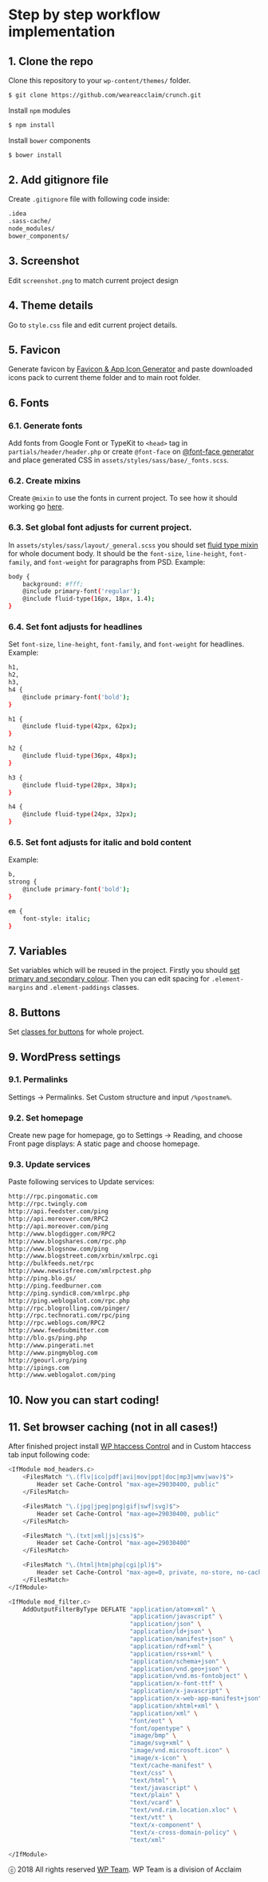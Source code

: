 # Step by step workflow implementation

## 1. Clone the repo

Clone this repository to your ```wp-content/themes/``` folder.
```sh
$ git clone https://github.com/weareacclaim/crunch.git
```
Install ```npm``` modules
```sh
$ npm install
```
Install ```bower``` components
```sh
$ bower install
```

## 2. Add gitignore file

Create ```.gitignore``` file with following code inside:

```sh
.idea
.sass-cache/
node_modules/
bower_components/
```

## 3. Screenshot

Edit ```screenshot.png``` to match current project design

## 4. Theme details

Go to ```style.css``` file and edit current project details.

## 5. Favicon

Generate favicon by [Favicon & App Icon Generator](http://www.favicon-generator.org) and paste downloaded icons pack to current theme folder and to main root folder.

## 6. Fonts

### 6.1. Generate fonts

Add fonts from Google Font or TypeKit to ```<head>``` tag in ```partials/header/header.php``` or create ```@font-face``` on [@font-face generator](https://www.fontsquirrel.com/tools/webfont-generator) and place generated CSS in ```assets/styles/sass/base/_fonts.scss```.

### 6.2. Create mixins

Create ```@mixin``` to use the fonts in current project. To see how it should working go [here](README_styles.md#21-fonts).

### 6.3. Set global font adjusts for current project.

In ```assets/styles/sass/layout/_general.scss``` you should set [fluid type mixin](README_styles.md#42-mixins) for whole document body. It should be the ```font-size```, ```line-height```, ```font-family```, and ```font-weight``` for paragraphs from PSD. Example:

```sh
body {
    background: #fff;
    @include primary-font('regular');
    @include fluid-type(16px, 18px, 1.4);
}
```

### 6.4. Set font adjusts for headlines

Set ```font-size```, ```line-height```, ```font-family```, and ```font-weight``` for headlines. Example:

```sh
h1,
h2,
h3,
h4 {
    @include primary-font('bold');
}

h1 {
    @include fluid-type(42px, 62px);
}

h2 {
    @include fluid-type(36px, 48px);
}

h3 {
    @include fluid-type(28px, 38px);
}

h4 {
    @include fluid-type(24px, 32px);
}
```

### 6.5. Set font adjusts for italic and bold content

Example:

```sh
b,
strong {
    @include primary-font('bold');
}

em {
    font-style: italic;
}
```

## 7. Variables

Set variables which will be reused in the project. Firstly you should [set primary and secondary colour](README_styles.md#41-variables). Then you can edit spacing for ```.element-margins``` and ```.element-paddings``` classes.

## 8. Buttons

Set [classes for buttons](README_styles.md#52-general) for whole project.

## 9. WordPress settings

### 9.1. Permalinks

Settings -> Permalinks. Set Custom structure and input ```/%postname%```.

### 9.2. Set homepage

Create new page for homepage, go to Settings -> Reading, and choose Front page displays: A static page and choose homepage.

### 9.3. Update services

Paste following services to Update services:

```sh
http://rpc.pingomatic.com
http://rpc.twingly.com
http://api.feedster.com/ping
http://api.moreover.com/RPC2
http://api.moreover.com/ping
http://www.blogdigger.com/RPC2
http://www.blogshares.com/rpc.php
http://www.blogsnow.com/ping
http://www.blogstreet.com/xrbin/xmlrpc.cgi
http://bulkfeeds.net/rpc
http://www.newsisfree.com/xmlrpctest.php
http://ping.blo.gs/
http://ping.feedburner.com
http://ping.syndic8.com/xmlrpc.php
http://ping.weblogalot.com/rpc.php
http://rpc.blogrolling.com/pinger/
http://rpc.technorati.com/rpc/ping
http://rpc.weblogs.com/RPC2
http://www.feedsubmitter.com
http://blo.gs/ping.php
http://www.pingerati.net
http://www.pingmyblog.com
http://geourl.org/ping
http://ipings.com
http://www.weblogalot.com/ping
```

## 10. Now you can start coding!

## 11. Set browser caching (not in all cases!)

After finished project install [WP htaccess Control](https://srd.wordpress.org/plugins/wp-htaccess-control/) and in Custom htaccess tab input following code:

```sh
<IfModule mod_headers.c>
    <FilesMatch "\.(flv|ico|pdf|avi|mov|ppt|doc|mp3|wmv|wav)$">
        Header set Cache-Control "max-age=29030400, public"
    </FilesMatch>

    <FilesMatch "\.(jpg|jpeg|png|gif|swf|svg)$">
        Header set Cache-Control "max-age=29030400, public"
    </FilesMatch>

    <FilesMatch "\.(txt|xml|js|css)$">
        Header set Cache-Control "max-age=29030400"
    </FilesMatch>

    <FilesMatch "\.(html|htm|php|cgi|pl)$">
        Header set Cache-Control "max-age=0, private, no-store, no-cache, must-revalidate"
    </FilesMatch>
</IfModule>

<IfModule mod_filter.c>
    AddOutputFilterByType DEFLATE "application/atom+xml" \
                                  "application/javascript" \
                                  "application/json" \
                                  "application/ld+json" \
                                  "application/manifest+json" \
                                  "application/rdf+xml" \
                                  "application/rss+xml" \
                                  "application/schema+json" \
                                  "application/vnd.geo+json" \
                                  "application/vnd.ms-fontobject" \
                                  "application/x-font-ttf" \
                                  "application/x-javascript" \
                                  "application/x-web-app-manifest+json" \
                                  "application/xhtml+xml" \
                                  "application/xml" \
                                  "font/eot" \
                                  "font/opentype" \
                                  "image/bmp" \
                                  "image/svg+xml" \
                                  "image/vnd.microsoft.icon" \
                                  "image/x-icon" \
                                  "text/cache-manifest" \
                                  "text/css" \
                                  "text/html" \
                                  "text/javascript" \
                                  "text/plain" \
                                  "text/vcard" \
                                  "text/vnd.rim.location.xloc" \
                                  "text/vtt" \
                                  "text/x-component" \
                                  "text/x-cross-domain-policy" \
                                  "text/xml"

</IfModule>
```

ⓒ 2018 All rights reserved [WP Team](http://wpteam.com). WP Team is a division of Acclaim
